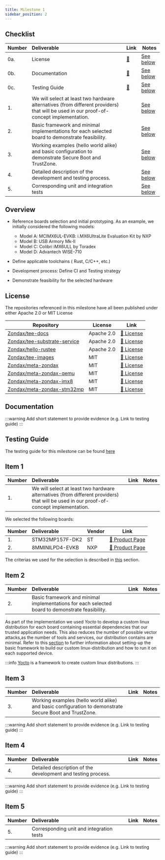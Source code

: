 ```yaml
---
title: Milestone 1 
sidebar_position: 2
---
```


## Checklist

| Number | Deliverable | Link | Notes |
| ------------- | :------------- | ------------- | ------------- |
| 0a. | License | [:link:](#license) | [See below](#license) | 
| 0b. | Documentation | [:link:](#documentation) | [See below](#documentation) | 
| 0c. | Testing Guide | [:link:](#testing-guide) | [See below](#testing-guide) | 
| 1. | We will select at least two hardware alternatives (from different providers) that will be used in our proof-of-concept implementation. |  | [See below](#item-1) |
| 2. | Basic framework and minimal implementations for each selected board to demonstrate feasibility. |  | [See below](#item-2) | 
| 3. | Working examples (hello world alike) and basic configuration to demonstrate Secure Boot and TrustZone. | | [See below](#item-3) | 
| 4. | Detailed description of the development and testing process.| | [See below](#item-4)|
| 5. | Corresponding unit and integration tests | | [See below](#item-5) |

## Overview

- Reference boards selection and initial prototyping. As an example, we initially
  considered the following models:
  - Model A: MCIMX6UL-EVKB: i.MX6UltraLite Evaluation Kit by NXP
  - Model B: USB Armory Mk-II
  - Model C: Colibri iMX6ULL by Toradex
  - Model D: Advantech WISE-710

- Define applicable toolchains ( Rust, C/C++, etc.)
- Development process: Define CI and Testing strategy
- Demonstrate feasibility for the selected hardware

## License

The repositories referenced in this milestone have all been published under either Apache 2.0 or MIT License

| Repository | License | Link |
| --- | --- | --- |
| [Zondax/tee-docs](https://github.com/Zondax/tee-docs)   | Apache 2.0 | [:page_facing_up: License](https://github.com/Zondax/tee-docs/blob/master/LICENSE) | 
| [Zondax/tee-substrate-service](https://github.com/Zondax/tee-substrate-service) | Apache 2.0 | [:page_facing_up: License](https://github.com/Zondax/tee-substrate-service/blob/master/LICENSE) | 
| [Zondax/hello-rustee](https://github.com/Zondax/hello-rustee)| Apache 2.0 | [:page_facing_up: License](https://github.com/Zondax/hello-rustee/blob/rustee_app/LICENSE) | 
| [Zondax/tee-images](https://github.com/Zondax/tee-images) | MIT | [:page_facing_up: License](https://github.com/Zondax/tee-images/blob/honister/LICENSE) | 
| [Zondax/meta-zondax](https://github.com/Zondax/meta-zondax)| MIT | [:page_facing_up: License](https://github.com/Zondax/meta-zondax/blob/honister/LICENSE) | 
| [Zondax/meta-zondax-qemu](https://github.com/Zondax/meta-zondax-qemu)   | MIT | [:page_facing_up: License](https://github.com/Zondax/meta-zondax-qemu/blob/honister/LICENSE) | 
| [Zondax/meta-zondax-imx8](https://github.com/Zondax/meta-zondax-imx8)| MIT | [:page_facing_up: License](https://github.com/Zondax/meta-zondax-imx8/blob/honister/LICENSE) | 
| [Zondax/meta-zondax-stm32mp](https://github.com/Zondax/meta-zondax-stm32mp)| MIT | [:page_facing_up: License](https://github.com/Zondax/meta-zondax-stm32mp/blob/honister/LICENSE) | 

## Documentation

:::warning
Add short statement to provide evidence (e.g. Link to testing guide)
:::

## Testing Guide

The testing guide for this milestone can be found [here](/docs/testing/M1)

## Item 1

| Number | Deliverable | Link | Notes |
| ------------- | :------------- | ------------- | ------------- |
| 1. | We will select at least two hardware alternatives (from different providers) that will be used in our proof-of-concept implementation. |  |  |

We selected the following boards:

| Number | Deliverable         | Vendor   | Link |
| ------------- | :------------- | ------------- | ------------- |
| 1.     | STM32MP157F-DK2 | ST   | [:page_facing_up: Product Page](https://www.st.com/en/evaluation-tools/stm32mp157f-dk2.html) |
| 2.     | 8MMINILPD4-EVKB | NXP  | [:page_facing_up: Product Page](https://www.nxp.com/part/8MMINILPD4-EVKB#/) |

The criterias we used for the selection is described in [this](../technical/10.HardwareSelection.md) section.

## Item 2

| Number | Deliverable | Link | Notes |
| ------------- | :------------- | ------------- | ------------- |
| 2. | Basic framework and minimal implementations for each selected board to demonstrate feasibility. |  |  | 

As part of the implementation we used *Yocto* to develop a custom linux distribution for
each board containing essential dependencies that our trusted application
needs. This also reduces the number of possible vector attacks,as the number of tools and services, our distribution contains are minimal. 
Refer to this [section](../technical/30.BSP/30.intro.mdx) to further information about setting-up the basic framework to build 
our custom linux-distribution and how to run it on each supported device.

:::info
[Yocto](https://www.yoctoproject.org/)  is a framework to create custom linux distributions.
:::


## Item 3

| Number | Deliverable | Link | Notes |
| ------------- | :------------- | ------------- | ------------- |
| 3. | Working examples (hello world alike) and basic configuration to demonstrate Secure Boot and TrustZone. | | | 

:::warning
Add short statement to provide evidence (e.g. Link to testing guide)
:::

## Item 4

| Number | Deliverable | Link | Notes |
| ------------- | :------------- | ------------- | ------------- |
| 4. | Detailed description of the development and testing process.|||

:::warning
Add short statement to provide evidence (e.g. Link to testing guide)
:::

## Item 5

| Number | Deliverable | Link | Notes |
| ------------- | :------------- | ------------- | ------------- |
| 5. | Corresponding unit and integration tests | |||

:::warning
Add short statement to provide evidence (e.g. Link to testing guide)
:::

